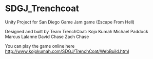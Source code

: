SDGJ_Trenchcoat
===============

Unity Project for San Diego Game Jam game (Escape From Hell)

Designed and built by Team TrenchCoat:
Kojo Kumah
Michael Paddock
Marcus Lalanne
David Chase
Zach Chase


You can play the game online here
http://www.kojokumah.com/SDGJ/TrenchCoat/WebBuild.html
